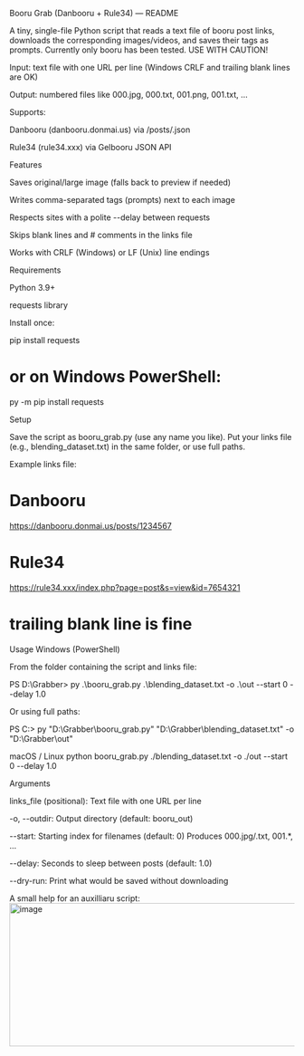 Booru Grab (Danbooru + Rule34) — README

A tiny, single-file Python script that reads a text file of booru post links, downloads the corresponding images/videos, and saves their tags as prompts.
Currently only booru has been tested. 
USE WITH CAUTION!

Input: text file with one URL per line (Windows CRLF and trailing blank lines are OK)

Output: numbered files like 000.jpg, 000.txt, 001.png, 001.txt, …

Supports:

Danbooru (danbooru.donmai.us) via /posts/<id>.json

Rule34 (rule34.xxx) via Gelbooru JSON API

Features

Saves original/large image (falls back to preview if needed)

Writes comma-separated tags (prompts) next to each image

Respects sites with a polite --delay between requests

Skips blank lines and # comments in the links file

Works with CRLF (Windows) or LF (Unix) line endings

Requirements

Python 3.9+

requests library

Install once:

pip install requests
# or on Windows PowerShell:
py -m pip install requests

Setup

Save the script as booru_grab.py (use any name you like).
Put your links file (e.g., blending_dataset.txt) in the same folder, or use full paths.

Example links file:

# Danbooru
https://danbooru.donmai.us/posts/1234567

# Rule34
https://rule34.xxx/index.php?page=post&s=view&id=7654321

# trailing blank line is fine

Usage
Windows (PowerShell)

From the folder containing the script and links file:

PS D:\Grabber> py .\booru_grab.py .\blending_dataset.txt -o .\out --start 0 --delay 1.0


Or using full paths:

PS C:\> py "D:\Grabber\booru_grab.py" "D:\Grabber\blending_dataset.txt" -o "D:\Grabber\out"

macOS / Linux
python booru_grab.py ./blending_dataset.txt -o ./out --start 0 --delay 1.0

Arguments

links_file (positional): Text file with one URL per line

-o, --outdir: Output directory (default: booru_out)

--start: Starting index for filenames (default: 0)
Produces 000.jpg/.txt, 001.*, …

--delay: Seconds to sleep between posts (default: 1.0)

--dry-run: Print what would be saved without downloading

A small help for an auxilliaru script: <img width="1467" height="253" alt="image" src="https://github.com/user-attachments/assets/904c6c4b-471c-4cbe-9bd5-3ac907a40f48" />

